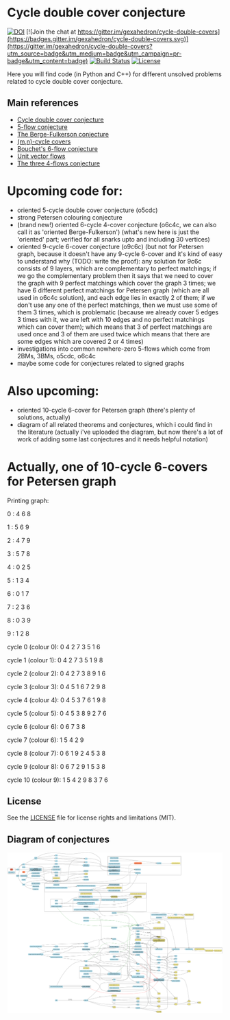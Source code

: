 # Cycle double cover conjecture

[![DOI](https://zenodo.org/badge/doi/10.5281/zenodo.51766.svg)](http://dx.doi.org/10.5281/zenodo.51766)
[![Join the chat at https://gitter.im/gexahedron/cycle-double-covers](https://badges.gitter.im/gexahedron/cycle-double-covers.svg)](https://gitter.im/gexahedron/cycle-double-covers?utm_source=badge&utm_medium=badge&utm_campaign=pr-badge&utm_content=badge)
[![Build Status](https://travis-ci.org/gexahedron/cycle-double-covers.svg?branch=master)](https://travis-ci.org/gexahedron/cycle-double-covers)
[![License](http://img.shields.io/:license-mit-blue.svg)](http://doge.mit-license.org)

Here you will find code (in Python and C++) for different unsolved problems related to cycle double cover conjecture.

## Main references
- [Cycle double cover conjecture](http://www.openproblemgarden.org/op/cycle_double_cover_conjecture)
- [5-flow conjecture](http://www.openproblemgarden.org/op/5_flow_conjecture)
- [The Berge-Fulkerson conjecture](http://www.openproblemgarden.org/op/the_berge_fulkerson_conjecture)
- [(m,n)-cycle covers](http://www.openproblemgarden.org/op/m_n_cycle_covers)
- [Bouchet's 6-flow conjecture](http://www.openproblemgarden.org/op/bouchets_6_flow_conjecture)
- [Unit vector flows](http://www.openproblemgarden.org/op/unit_vector_flows)
- [The three 4-flows conjecture](http://www.openproblemgarden.org/op/three_4_flows_conjecture)

# Upcoming code for:
* oriented 5-cycle double cover conjecture (o5cdc)
* strong Petersen colouring conjecture
* (brand new!) oriented 6-cycle 4-cover conjecture (o6c4c, we can also call it as 'oriented Berge-Fulkerson') (what's new here is just the 'oriented' part; verified for all snarks upto and including 30 vertices)
* oriented 9-cycle 6-cover conjecture (o9c6c) (but not for Petersen graph, because it doesn't have any 9-cycle 6-cover and it's kind of easy to understand why (TODO: write the proof): any solution for 9c6c consists of 9 layers, which are complementary to perfect matchings; if we go the complementary problem then it says that we need to cover the graph with 9 perfect matchings which cover the graph 3 times; we have 6 different perfect matchings for Petersen graph (which are all used in o6c4c solution), and each edge lies in exactly 2 of them; if we don't use any one of the perfect matchings, then we must use some of them 3 times, which is problematic (because we already cover 5 edges 3 times with it, we are left with 10 edges and no perfect matchings which can cover them); which means that 3 of perfect matchings are used once and 3 of them are used twice which means that there are some edges which are covered 2 or 4 times)
* investigations into common nowhere-zero 5-flows which come from 2BMs, 3BMs, o5cdc, o6c4c
* maybe some code for conjectures related to signed graphs

# Also upcoming:
* oriented 10-cycle 6-cover for Petersen graph (there's plenty of solutions, actually)
* diagram of all related theorems and conjectures, which i could find in the literature (actually i've uploaded the diagram, but now there's a lot of work of adding some last conjectures and it needs helpful notation)

# Actually, one of 10-cycle 6-covers for Petersen graph
Printing graph: 

0 : 4 6 8

1 : 5 6 9

2 : 4 7 9

3 : 5 7 8

4 : 0 2 5

5 : 1 3 4

6 : 0 1 7

7 : 2 3 6

8 : 0 3 9

9 : 1 2 8

cycle 0 (colour 0): 0 4 2 7 3 5 1 6 

cycle 1 (colour 1): 0 4 2 7 3 5 1 9 8 

cycle 2 (colour 2): 0 4 2 7 3 8 9 1 6 

cycle 3 (colour 3): 0 4 5 1 6 7 2 9 8 

cycle 4 (colour 4): 0 4 5 3 7 6 1 9 8 

cycle 5 (colour 5): 0 4 5 3 8 9 2 7 6 

cycle 6 (colour 6): 0 6 7 3 8 

cycle 7 (colour 6): 1 5 4 2 9 

cycle 8 (colour 7): 0 6 1 9 2 4 5 3 8 

cycle 9 (colour 8): 0 6 7 2 9 1 5 3 8 

cycle 10 (colour 9): 1 5 4 2 9 8 3 7 6 

## License

See the [LICENSE](LICENSE.md) file for license rights and limitations (MIT).

## Diagram of conjectures
![Diagram of conjectures](/images/full_scheme.png)
